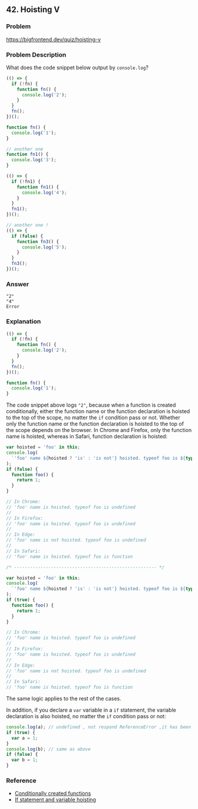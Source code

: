 ## 42. Hoisting V

### Problem

https://bigfrontend.dev/quiz/hoisting-v

### Problem Description

What does the code snippet below output by `console.log`?

```js
(() => {
  if (!fn) {
    function fn() {
      console.log('2');
    }
  }
  fn();
})();

function fn() {
  console.log('1');
}

// another one
function fn1() {
  console.log('3');
}

(() => {
  if (!fn1) {
    function fn1() {
      console.log('4');
    }
  }
  fn1();
})();

// another one !
(() => {
  if (false) {
    function fn3() {
      console.log('5');
    }
  }
  fn3();
})();
```

### Answer

```
"2"
"4"
Error
```

### Explanation

```js
(() => {
  if (!fn) {
    function fn() {
      console.log('2');
    }
  }
  fn();
})();

function fn() {
  console.log('1');
}
```

The code snippet above logs `"2"`, because when a function is created conditionally, either the function name or the function declaration is hoisted to the top of the scope, no matter the `if` condition pass or not. Whether only the function name or the function declaration is hoisted to the top of the scope depends on the browser. In Chrome and Firefox, only the function name is hoisted, whereas in Safari, function declaration is hoisted:

```js
var hoisted = 'foo' in this;
console.log(
  `'foo' name ${hoisted ? 'is' : 'is not'} hoisted. typeof foo is ${typeof foo}`
);
if (false) {
  function foo() {
    return 1;
  }
}

// In Chrome:
// 'foo' name is hoisted. typeof foo is undefined
//
// In Firefox:
// 'foo' name is hoisted. typeof foo is undefined
//
// In Edge:
// 'foo' name is not hoisted. typeof foo is undefined
//
// In Safari:
// 'foo' name is hoisted. typeof foo is function

/* ------------------------------------------------------ */

var hoisted = 'foo' in this;
console.log(
  `'foo' name ${hoisted ? 'is' : 'is not'} hoisted. typeof foo is ${typeof foo}`
);
if (true) {
  function foo() {
    return 1;
  }
}

// In Chrome:
// 'foo' name is hoisted. typeof foo is undefined
//
// In Firefox:
// 'foo' name is hoisted. typeof foo is undefined
//
// In Edge:
// 'foo' name is not hoisted. typeof foo is undefined
//
// In Safari:
// 'foo' name is hoisted. typeof foo is function
```

The same logic applies to the rest of the cases.

In addition, if you declare a `var` variable in a `if` statement, the variable declaration is also hoisted, no matter the `if` condition pass or not:

```js
console.log(a); // undefined , not respond ReferenceError ,it has been hoisted
if (true) {
  var a = 1;
}
console.log(b); // same as above
if (false) {
  var b = 1;
}
```

### Reference

- [Conditionally created functions](https://developer.mozilla.org/en-US/docs/Web/JavaScript/Reference/Statements/function#conditionally_created_functions)
- [If statement and variable hoisting](https://stackoverflow.com/questions/34149693/if-statement-and-variable-hoisting)

